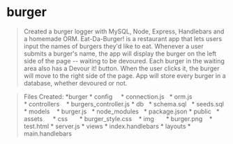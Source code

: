 # burger

>Created a burger logger with MySQL, Node, Express, Handlebars and a homemade ORM.
>Eat-Da-Burger! is a restaurant app that lets users input the names of burgers they'd like to eat.  Whenever a user submits a burger's name, the app will display the burger on the left side of the page -- waiting to be devoured.  Each burger in the waiting area also has a Devour it! button. When the user clicks it, the burger will move to the right side of the page.  App will store every burger in a database, whether devoured or not.


>Files Created:
    *burger
     * config
        * connection.js
        * orm.js    
     * controllers
        * burgers_controller.js
     * db
        * schema.sql   
        * seeds.sql
     * models
        * burger.js
     * node_modules
     * package.json
     * public
        * assets 
          * css
            * burger_style.css
          * img
            * burger.png
          * test.html
     * server.js
     * views
        * index.handlebars
        * layouts
            * main.handlebars


  
